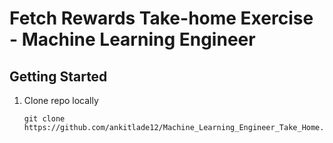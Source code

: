 # Fetch Rewards Take-home Exercise - Machine Learning Engineer

## Getting Started
1) Clone repo locally
    ```
    git clone https://github.com/ankitlade12/Machine_Learning_Engineer_Take_Home.git
    ```
